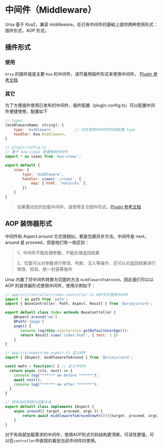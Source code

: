 # 中间件（Middleware）
Ursa 基于 Koa2，兼容 middleware。在已有中间件的基础上提供两种使用形式：插件形式、AOP 形式。

## 插件形式

### 使用
`Ursa` 的插件就是主要 `Koa` 的中间件，请尽量用插件形式来使用中间件。
[Plugin 参考文档](./Plugin.md#插件开发)

### 其它
为了方便插件使用已发布的中间件，插件配置（plugin.config.ts）可以配置中间件便捷使用，配置如下
```js
// types
[middlewareName: string]: {
    type: 'middleware',         // 仅在使用中间件的时候配置 type
    handler: Koa.Middleware,
}
```
```js
// plugin.config.ts
// 基于 koa-views 配置模板中间件
import * as views from 'koa-views';

export default {
    view: {
        type: 'middleware',
        handler: views('./views', {
            map: { html: 'nunjucks' },
        })
    }
}
```

> 如果要动态的加载中间件，请使用复合插件形式。[Plugin 参考文档](./Plugin.md#复合插件形式)

## AOP 装饰器形式
中间件和 Aspect.around 方式很相似，都是包裹异步方法。中间件是 next，around 是 proceed，但是他们有一些区别：
> 1、中间件不能处理参数，不能处理返回结果
>
> 2、切面可以对参数进行修改、判断、注入等操作，还可以对返回结果进行修改、校验、统一封装等操作


Ursa 内置了将中间件转换为切面的方法 `middlewareToAround`，因此我们可以以 AOP 的装饰器形式使用中间件，使用示例如下：

```javascript
// app/src/controller/index.controller.ts AOP形式使用中间件
import * as path from 'path';
import { BaseController, Path, Aspect, Result } from '@ursajs/core';

export default class Index extends BaseController {
    @Aspect.around('mw')
    @Path('/page')
    page() {
       console.log(this.userService.getDefaultUserAge());
       return Result.view('index.html', { test: 3 })
    }
}

// app/src/aspect/mw.aspect.ts 定义AOP
import { IAspect, middlewareToAround } from '@ursajs/core';

const mwFn = function() { // 定义中间件
  return async (ctx, next) => {
    console.log("****** mw before ******");
    await next();
    console.log("****** mw after *******");
  }
}

// 将中间件转换为切面方法
export default class implements IAspect {
    async around({ target, proceed, args }) {
        return await middlewareToAround(mwFn())({target, proceed, args});
    }
}
```

对于有局部加载需求的中间件，使用AOP形式代码结构更清晰，可读性更强，可以在`controller`中直观的看到当前中间件的使用。